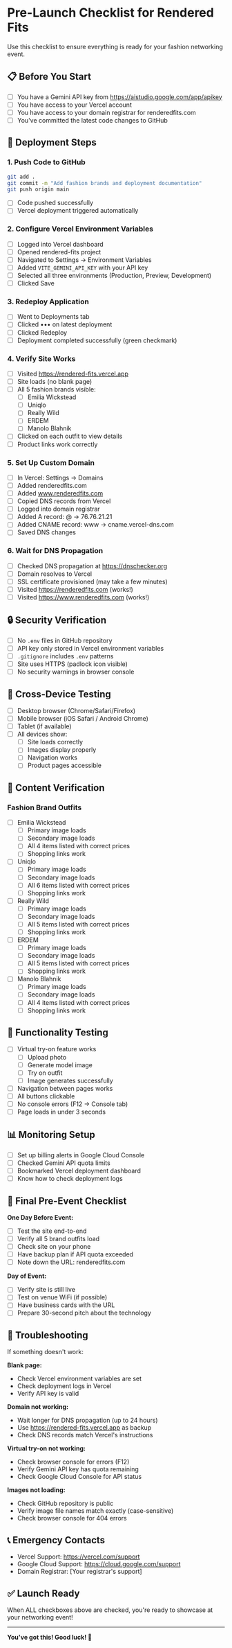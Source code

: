 # Pre-Launch Checklist for Rendered Fits

Use this checklist to ensure everything is ready for your fashion networking event.

## 📋 Before You Start

- [ ] You have a Gemini API key from https://aistudio.google.com/app/apikey
- [ ] You have access to your Vercel account
- [ ] You have access to your domain registrar for renderedfits.com
- [ ] You've committed the latest code changes to GitHub

## 🔧 Deployment Steps

### 1. Push Code to GitHub
```bash
git add .
git commit -m "Add fashion brands and deployment documentation"
git push origin main
```
- [ ] Code pushed successfully
- [ ] Vercel deployment triggered automatically

### 2. Configure Vercel Environment Variables
- [ ] Logged into Vercel dashboard
- [ ] Opened rendered-fits project
- [ ] Navigated to Settings → Environment Variables
- [ ] Added `VITE_GEMINI_API_KEY` with your API key
- [ ] Selected all three environments (Production, Preview, Development)
- [ ] Clicked Save

### 3. Redeploy Application
- [ ] Went to Deployments tab
- [ ] Clicked ••• on latest deployment
- [ ] Clicked Redeploy
- [ ] Deployment completed successfully (green checkmark)

### 4. Verify Site Works
- [ ] Visited https://rendered-fits.vercel.app
- [ ] Site loads (no blank page)
- [ ] All 5 fashion brands visible:
  - [ ] Emilia Wickstead
  - [ ] Uniqlo
  - [ ] Really Wild
  - [ ] ERDEM
  - [ ] Manolo Blahnik
- [ ] Clicked on each outfit to view details
- [ ] Product links work correctly

### 5. Set Up Custom Domain
- [ ] In Vercel: Settings → Domains
- [ ] Added renderedfits.com
- [ ] Added www.renderedfits.com
- [ ] Copied DNS records from Vercel
- [ ] Logged into domain registrar
- [ ] Added A record: @ → 76.76.21.21
- [ ] Added CNAME record: www → cname.vercel-dns.com
- [ ] Saved DNS changes

### 6. Wait for DNS Propagation
- [ ] Checked DNS propagation at https://dnschecker.org
- [ ] Domain resolves to Vercel
- [ ] SSL certificate provisioned (may take a few minutes)
- [ ] Visited https://renderedfits.com (works!)
- [ ] Visited https://www.renderedfits.com (works!)

## 🔒 Security Verification

- [ ] No `.env` files in GitHub repository
- [ ] API key only stored in Vercel environment variables
- [ ] `.gitignore` includes `.env` patterns
- [ ] Site uses HTTPS (padlock icon visible)
- [ ] No security warnings in browser console

## 📱 Cross-Device Testing

- [ ] Desktop browser (Chrome/Safari/Firefox)
- [ ] Mobile browser (iOS Safari / Android Chrome)
- [ ] Tablet (if available)
- [ ] All devices show:
  - [ ] Site loads correctly
  - [ ] Images display properly
  - [ ] Navigation works
  - [ ] Product pages accessible

## 🎨 Content Verification

### Fashion Brand Outfits
- [ ] Emilia Wickstead
  - [ ] Primary image loads
  - [ ] Secondary image loads
  - [ ] All 4 items listed with correct prices
  - [ ] Shopping links work

- [ ] Uniqlo
  - [ ] Primary image loads
  - [ ] Secondary image loads
  - [ ] All 6 items listed with correct prices
  - [ ] Shopping links work

- [ ] Really Wild
  - [ ] Primary image loads
  - [ ] Secondary image loads
  - [ ] All 5 items listed with correct prices
  - [ ] Shopping links work

- [ ] ERDEM
  - [ ] Primary image loads
  - [ ] Secondary image loads
  - [ ] All 5 items listed with correct prices
  - [ ] Shopping links work

- [ ] Manolo Blahnik
  - [ ] Primary image loads
  - [ ] Secondary image loads
  - [ ] All 4 items listed with correct prices
  - [ ] Shopping links work

## 🧪 Functionality Testing

- [ ] Virtual try-on feature works
  - [ ] Upload photo
  - [ ] Generate model image
  - [ ] Try on outfit
  - [ ] Image generates successfully
- [ ] Navigation between pages works
- [ ] All buttons clickable
- [ ] No console errors (F12 → Console tab)
- [ ] Page loads in under 3 seconds

## 📊 Monitoring Setup

- [ ] Set up billing alerts in Google Cloud Console
- [ ] Checked Gemini API quota limits
- [ ] Bookmarked Vercel deployment dashboard
- [ ] Know how to check deployment logs

## 🎯 Final Pre-Event Checklist

**One Day Before Event:**
- [ ] Test the site end-to-end
- [ ] Verify all 5 brand outfits load
- [ ] Check site on your phone
- [ ] Have backup plan if API quota exceeded
- [ ] Note down the URL: renderedfits.com

**Day of Event:**
- [ ] Verify site is still live
- [ ] Test on venue WiFi (if possible)
- [ ] Have business cards with the URL
- [ ] Prepare 30-second pitch about the technology

## 🚨 Troubleshooting

If something doesn't work:

**Blank page:**
- Check Vercel environment variables are set
- Check deployment logs in Vercel
- Verify API key is valid

**Domain not working:**
- Wait longer for DNS propagation (up to 24 hours)
- Use https://rendered-fits.vercel.app as backup
- Check DNS records match Vercel's instructions

**Virtual try-on not working:**
- Check browser console for errors (F12)
- Verify Gemini API key has quota remaining
- Check Google Cloud Console for API status

**Images not loading:**
- Check GitHub repository is public
- Verify image file names match exactly (case-sensitive)
- Check browser console for 404 errors

## 📞 Emergency Contacts

- Vercel Support: https://vercel.com/support
- Google Cloud Support: https://cloud.google.com/support
- Domain Registrar: [Your registrar's support]

## ✅ Launch Ready

When ALL checkboxes above are checked, you're ready to showcase at your networking event!

---

**You've got this! Good luck! 🚀**

